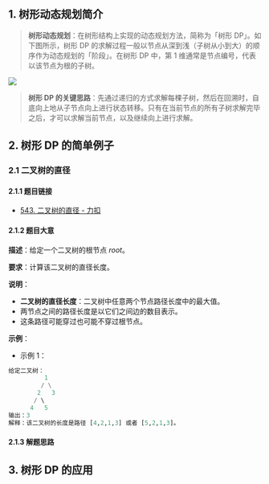 ## 1. 树形动态规划简介

> **树形动态规划**：在树形结构上实现的动态规划方法，简称为「树形 DP」。如下图所示，树形 DP 的求解过程一般以节点从深到浅（子树从小到大）的顺序作为动态规划的「阶段」。在树形 DP 中，第 $1$ 维通常是节点编号，代表以该节点为根的子树。

![](https://qcdn.itcharge.cn/images/20230418114342.png)

> **树形 DP 的关键思路**：先通过递归的方式求解每棵子树，然后在回溯时，自底向上地从子节点向上进行状态转移。只有在当前节点的所有子树求解完毕之后，才可以求解当前节点，以及继续向上进行求解。

## 2. 树形 DP 的简单例子

### 2.1 二叉树的直径

#### 2.1.1 题目链接

- [543. 二叉树的直径 - 力扣](https://leetcode.cn/problems/diameter-of-binary-tree/)

#### 2.1.2 题目大意

**描述**：给定一个二叉树的根节点 $root$。

**要求**：计算该二叉树的直径长度。

**说明**：

- **二叉树的直径长度**：二叉树中任意两个节点路径长度中的最大值。
- 两节点之间的路径长度是以它们之间边的数目表示。
- 这条路径可能穿过也可能不穿过根节点。

**示例**：

- 示例 1：

```Python
给定二叉树：
          1
         / \
        2   3
       / \     
      4   5    
输出：3
解释：该二叉树的长度是路径 [4,2,1,3] 或者 [5,2,1,3]。
```

#### 2.1.3 解题思路



## 3. 树形 DP 的应用